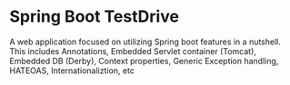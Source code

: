 # Spring Boot TestDrive

A web application focused on utilizing Spring boot features in a nutshell. This includes Annotations, Embedded Servlet container (Tomcat), Embedded DB (Derby), Context properties, Generic Exception handling, HATEOAS, Internationaliztion, etc